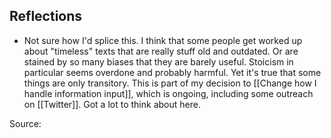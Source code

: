 ## Reflections
- Not sure how I'd splice this. I think that some people get worked up about "timeless" texts that are really stuff old and outdated. Or are stained by so many biases that they are barely useful. Stoicism in particular seems overdone and probably harmful. Yet it's true that some things are only transitory. This is part of my decision to [[Change how I handle information input]], which is ongoing, including some outreach on [[Twitter]]. Got a lot to think about here. 

Source: 